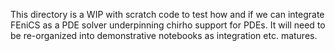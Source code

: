 This directory is a WIP with scratch code to test how and if we can integrate FEniCS as a PDE solver underpinning
chirho support for PDEs. It will need to be re-organized into demonstrative notebooks as integration etc. matures.
